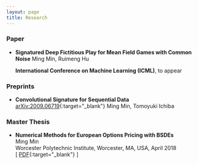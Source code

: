 ```yaml
---
layout: page
title: Research
---
```

### Paper
* **Signatured Deep Fictitious Play for Mean Field Games with Common Noise** Ming Min, Ruimeng Hu

  **International Conference on Machine Learning (ICML)**, to appear

### Preprints
* **Convolutional Signature for Sequential Data** [arXiv:2009.06719](https://arxiv.org/abs/2009.06719){:target="_blank"} Ming Min, Tomoyuki Ichiba


### Master Thesis
* **Numerical Methods for European Options Pricing with BSDEs**  
Ming Min  
Worcester Polytechnic Institute, Worcester, MA, USA, April 2018  
\[ [PDF](thesis_template.pdf){:target="_blank"} \]


